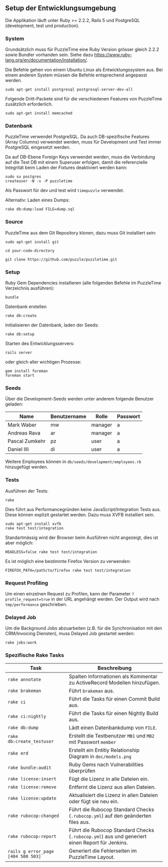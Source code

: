 ## Setup der Entwicklungsumgebung

Die Applikation läuft unter Ruby >= 2.2.2, Rails 5 und PostgreSQL (development, test und production).


### System

Grundsätzlich muss für PuzzleTime eine Ruby Version grösser gleich 2.2.2 sowie Bundler vorhanden sein.
Siehe dazu https://www.ruby-lang.org/en/documentation/installation/.

Die Befehle gehen von einem Ubuntu Linux als Entwicklungssystem aus.
Bei einem anderen System müssen die Befehle entsprechend angepasst werden.

    sudo apt-get install postgresql postgresql-server-dev-all

Folgende Dritt-Packete sind für die verschiedenen Features von PuzzleTime zusätzlich erforderlich.

    sudo apt-get install memcached


### Datenbank

 PuzzleTime verwendet PostgreSQL. Da auch DB-spezifische Features (Array Columns) verwendet werden, muss für Development und Test immer PostgreSQL eingesetzt werden.

Da auf DB-Ebene Foreign Keys verwendet werden, muss die Verbindung auf die Test DB mit einem Superuser erfolgen, damit die referenzielle Integrität beim Laden der Fixtures deaktiviert werden kann:

    sudo su postgres
    createuser -W -s -P puzzletime

Als Passwort für dev und test wird `timepuzzle` verwendet.

Alternativ: Laden eines Dumps:

    rake db:dump:load FILE=dump.sql

### Source

PuzzleTime aus dem Git Repository klonen, dazu muss Git installiert sein:

    sudo apt-get install git

    cd your-code-directory

    git clone https://github.com/puzzle/puzzletime.git


### Setup

Ruby Gem Dependencies installieren (alle folgenden Befehle im PuzzleTime Verzeichnis ausführen):

    bundle

Datenbank erstellen

    rake db:create

Initialisieren der Datenbank, laden der Seeds:

    rake db:setup

Starten des Entwicklungsservers:

    rails server

oder gleich aller wichtigen Prozesse:

    gem install foreman
    foreman start


### Seeds

Über die Development-Seeds werden unter anderem folgende Benutzer geladen:

| Name | Benutzername | Rolle | Passwort |
| --- | --- | --- | --- |
| Mark Waber | mw | manager | a |
| Andreas Rava | ar | manager | a |
| Pascal Zumkehr | pz | user | a |
| Daniel Illi | di | user | a |

Weitere Employees können in `db/seeds/development/employees.rb` hinzugefügt werden.


### Tests

Ausführen der Tests:

    rake

Dies führt aus Performancegründen keine JavaScript/Integration Tests aus. Diese können explizit
gestartet werden. Dazu muss XVFB installiert sein.

    sudo apt-get install xvfb
    rake test test/integration

Standartmässig wird der Browser beim Ausführen nicht angezeigt, dies ist aber möglich:

    HEADLESS=false rake test test/integration

Es ist möglich eine bestimmte Firefox Version zu verwenden:

    FIREFOX_PATH=/path/to/firefox rake test test/integration


### Request Profiling

Um einen einzelnen Request zu Profilen, kann der Parameter `?profile_request=true` in der URL
angehängt werden. Der Output wird nach `tmp/performance` geschrieben.


### Delayed Job

Um die Background Jobs abzuarbeiten (z.B. für die Synchronisation mit den CRM/Invoicing Diensten),
muss Delayed Job gestartet werden:

    rake jobs:work


### Spezifische Rake Tasks

| Task | Beschreibung |
| --- | --- |
| `rake annotate` | Spalten Informationen als Kommentar zu ActiveRecord Modellen hinzufügen. |
| `rake brakeman` | Führt `brakeman` aus. |
| `rake ci` | Führt die Tasks für einen Commit Build aus. |
| `rake ci:nightly` | Führt die Tasks für einen Nightly Build aus. |
| `rake db:dump` | Lädt einen Datenbankdump von `FILE`. |
| `rake db:create_testuser` | Erstellt die Testbenutzer `MB1` und `MB2` mit Passwort `member` |
| `rake erd` | Erstellt ein Entitiy Relationship Diagram in `doc/models.png` |
| `rake bundle:audit` | Ruby Gems nach Vulnerabilities überprüfen |
| `rake license:insert` | Fügt die Lizenz in alle Dateien ein. |
| `rake license:remove` | Entfernt die Lizenz aus allen Dateien. |
| `rake license:update` | Aktualisiert die Lizenz in allen Dateien oder fügt sie neu ein. |
| `rake rubocop:changed` | Führt die Rubocop Standard Checks (`.rubocop.yml`) auf den geänderten files aus. |
| `rake rubocop:report` | Führt die Rubocop Standard Checks (`.rubocop.yml`) aus und generiert einen Report für Jenkins. |
| `rails g error_page [404 500 503]` | Generiert die Fehlerseiten im PuzzleTime Layout. |
